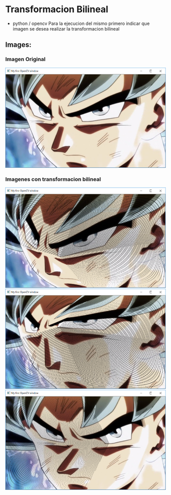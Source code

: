 # Transformacion Bilineal
+ python / opencv
Para la ejecucion del mismo primero indicar que imagen se desea realizar la transformacion bilineal
## Images:
### Imagen Original
![](https://github.com/RubenJTL/TOPICO-DE-COMPUTACION-GRAFICA/blob/master/Transformacion/TRANSFORMACIONBILINEAL/imgO.PNG)
### Imagenes con transformacion bilineal
![](https://github.com/RubenJTL/TOPICO-DE-COMPUTACION-GRAFICA/blob/master/Transformacion/TRANSFORMACIONBILINEAL/img1.PNG)
![](https://github.com/RubenJTL/TOPICO-DE-COMPUTACION-GRAFICA/blob/master/Transformacion/TRANSFORMACIONBILINEAL/img2.PNG)
![](https://github.com/RubenJTL/TOPICO-DE-COMPUTACION-GRAFICA/blob/master/Transformacion/TRANSFORMACIONBILINEAL/img3.PNG)

